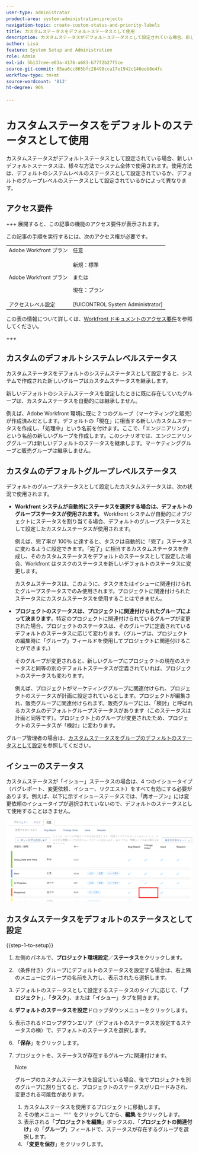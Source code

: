 ```yaml
---
user-type: administrator
product-area: system-administration;projects
navigation-topic: create-custom-status-and-priority-labels
title: カスタムステータスをデフォルトステータスとして使用
description: カスタムステータスがデフォルトステータスとして設定されている場合、新しいデフォルトステータスは、様々な方法でシステム全体で使用されます。使用方法は、デフォルトのシステムレベルのステータスとして設定されているか、デフォルトのグループレベルのステータスとして設定されているかによって異なります。
author: Lisa
feature: System Setup and Administration
role: Admin
exl-id: 5b137cee-e03a-4176-a683-b77f2b27f5ce
source-git-commit: 85aa6cc865bfc28498cca17e1942c146eeb8e4fc
workflow-type: tm+mt
source-wordcount: '813'
ht-degree: 96%

---
```


# カスタムステータスをデフォルトのステータスとして使用

カスタムステータスがデフォルトステータスとして設定されている場合、新しいデフォルトステータスは、様々な方法でシステム全体で使用されます。使用方法は、デフォルトのシステムレベルのステータスとして設定されているか、デフォルトのグループレベルのステータスとして設定されているかによって異なります。

## アクセス要件

+++ 展開すると、この記事の機能のアクセス要件が表示されます。

この記事の手順を実行するには、次のアクセス権が必要です。

<table style="table-layout:auto"> 
 <col> 
 <col> 
 <tbody> 
  <tr> 
   <td role="rowheader">Adobe Workfront プラン</td> 
   <td>任意</td> 
  </tr> 
  <tr> 
   <td role="rowheader">Adobe Workfront プラン</td> 
   <td>
     <p>新規：標準</p>
     <p>または</p>
     <p>現在：プラン</p>
   </td> 
  </tr> 
  <tr> 
   <td role="rowheader">アクセスレベル設定</td> 
   <td>[!UICONTROL System Administrator]</td>
  </tr> 
 </tbody> 
</table>

この表の情報について詳しくは、[Workfront ドキュメントのアクセス要件](/help/quicksilver/administration-and-setup/add-users/access-levels-and-object-permissions/access-level-requirements-in-documentation.md)を参照してください。

+++

## カスタムのデフォルトシステムレベルステータス

カスタムステータスをデフォルトのシステムステータスとして設定すると、システムで作成された新しいグループはカスタムステータスを継承します。

新しいデフォルトのシステムステータスを設定したときに既に存在していたグループは、カスタムステータスを自動的には継承しません。

例えば、Adobe Workfront 環境に既に 2 つのグループ（マーケティングと販売）が作成済みだとします。デフォルトの「現在」に相当する新しいカスタムステータスを作成し、「処理中」という名前を付けます。ここで、「エンジニアリング」という名前の新しいグループを作成します。このシナリオでは、エンジニアリンググループは新しいデフォルトのステータスを継承します。マーケティンググループと販売グループは継承しません。

## カスタムのデフォルトグループレベルステータス

デフォルトのグループステータスとして設定したカスタムステータスは、次の状況で使用されます。

* **Workfront システムが自動的にステータスを選択する場合は、デフォルトのグループステータスが使用されます。** Workfront システムが自動的にオブジェクトにステータスを割り当てる場合、デフォルトのグループステータスとして設定したカスタムステータスが使用されます。

  例えば、完了率が 100％ に達すると、タスクは自動的に「完了」ステータスに変わるように設定できます。「完了」に相当するカスタムステータスを作成し、そのカスタムステータスをデフォルトのステータスとして設定した場合、Workfront はタスクのステータスを新しいデフォルトのステータスに変更します。

  カスタムステータスは、このように、タスクまたはイシューに関連付けられたグループステータスでのみ使用されます。プロジェクトに関連付けられたステータスにカスタムステータスを使用することはできません。

* **プロジェクトのステータスは、プロジェクトに関連付けられたグループによって決まります**。特定のプロジェクトに関連付けられているグループが変更された場合、プロジェクトのステータスは、そのグループに定義されているデフォルトのステータスに応じて変わります。（グループは、プロジェクトの編集時に「グループ」フィールドを使用してプロジェクトに関連付けることができます。）

  そのグループが変更されると、新しいグループにプロジェクトの現在のステータスと同等の別のデフォルトステータスが定義されていれば、プロジェクトのステータスも変わります。

  例えば、プロジェクトがマーケティンググループに関連付けられ、プロジェクトのステータスが計画に設定されているとします。プロジェクトが編集され、販売グループに関連付けられます。販売グループには、「検討」と呼ばれるカスタムのデフォルトグループステータスがあります（このステータスは計画と同等です）。プロジェクト上のグループが変更されたため、プロジェクトのステータスが「検討」に変わります。

グループ管理者の場合は、[カスタムステータスをグループのデフォルトのステータスとして設定](/help/quicksilver/administration-and-setup/manage-groups/manage-group-statuses/use-custom-statuses-as-default-statuses-group.md)を参照してください。

## イシューのステータス

カスタムステータスが「イシュー」ステータスの場合は、4 つのイシュータイプ（バグレポート、変更依頼、イシュー、リクエスト）をすべて有効にする必要があります。例えば、以下に示すイシューステータスでは、「再オープン」には変更依頼のイシュータイプが選択されていないので、デフォルトのステータスとして使用することはきません。

![&#x200B; すべてのイシュータイプが有効 &#x200B;](assets/all-4-issue-types-enabled.png)

## カスタムステータスをデフォルトのステータスとして設定

{{step-1-to-setup}}

1. 左側のパネルで、**プロジェクト環境設定**／**ステータス**&#x200B;をクリックします。
1. （条件付き）グループにデフォルトのステータスを設定する場合は、右上隅のメニューにグループの名前を入力し、表示されたら選択します。
1. デフォルトのステータスとして設定するステータスのタイプに応じて、「**プロジェクト**」、「**タスク**」、または「**イシュー**」タブを開きます。
1. **デフォルトのステータスを設定**&#x200B;ドロップダウンメニューをクリックします。
1. 表示されるドロップダウンエリア（デフォルトのステータスを設定するステータスの横）で、デフォルトのステータスを選択します。
1. 「**保存**」をクリックします。
1. プロジェクトを、ステータスが存在するグループに関連付けます。

   >[!NOTE]
   >
   >グループのカスタムステータスを設定している場合、後でプロジェクトを別のグループに割り当てると、プロジェクトのステータスがリロードみされ、変更される可能性があります。

   1. カスタムステータスを使用するプロジェクトに移動します。
   1. その他メニュー ![&#x200B; その他アイコン &#x200B;](assets/more-icon.png) をクリックしてから、**編集** をクリックします。
   1. 表示される「**プロジェクトを編集**」ボックスの、「**プロジェクトの関連付け**」の「**グループ**」フィールドで、ステータスが存在するグループを選択します。
   1. 「**変更を保存**」をクリックします。
